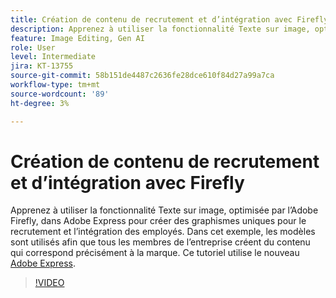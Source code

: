 ```yaml
---
title: Création de contenu de recrutement et d’intégration avec Firefly
description: Apprenez à utiliser la fonctionnalité Texte sur image, optimisée par l’Adobe Firefly, dans Adobe Express pour créer des graphiques uniques pour le recrutement et l’intégration des employés
feature: Image Editing, Gen AI
role: User
level: Intermediate
jira: KT-13755
source-git-commit: 58b151de4487c2636fe28dce610f84d27a99a7ca
workflow-type: tm+mt
source-wordcount: '89'
ht-degree: 3%

---
```


# Création de contenu de recrutement et d’intégration avec Firefly

Apprenez à utiliser la fonctionnalité Texte sur image, optimisée par l’Adobe Firefly, dans Adobe Express pour créer des graphismes uniques pour le recrutement et l’intégration des employés. Dans cet exemple, les modèles sont utilisés afin que tous les membres de l’entreprise créent du contenu qui correspond précisément à la marque. Ce tutoriel utilise le nouveau [Adobe Express](https://www.adobe.com/express/).

>[!VIDEO](https://video.tv.adobe.com/v/3422411?quality=12&learn=on&hidetitle=true)